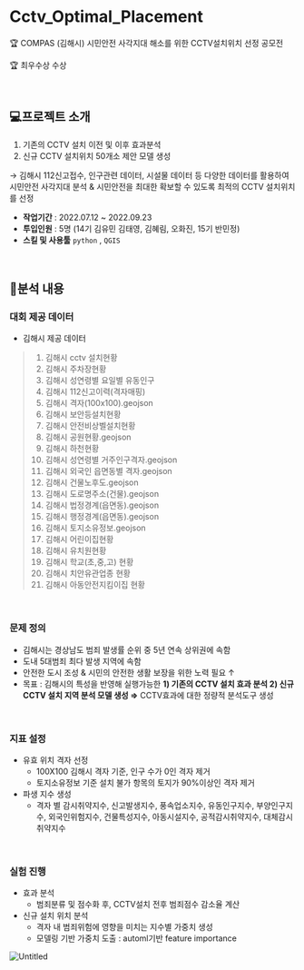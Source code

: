 # Cctv_Optimal_Placement
🏆 COMPAS (김해시) 시민안전 사각지대 해소를 위한 CCTV설치위치 선정 공모전 

🏆 최우수상 수상

<br>

## 💻프로젝트 소개
1) 기존의 CCTV 설치 이전 및 이후 효과분석
2) 신규 CCTV 설치위치 50개소 제안 모델 생성

→ 김해시 112신고접수, 인구관련 데이터, 시설물 데이터 등 다양한 데이터를 활용하여 시민안전 사각지대 분석 & 시민안전을 최대한 확보할 수 있도록 최적의 CCTV 설치위치를 선정

- **작업기간** : 2022.07.12 ~ 2022.09.23
- **투입인원** : 5명 (14기 김유민 김태영, 김혜림, 오화진, 15기 반민정)
- **스킬 및 사용툴** `python` , `QGIS`

<br>

## 📑분석 내용
### 대회 제공 데이터
- 김해시 제공 데이터
> 1) 김해시 cctv 설치현황
> 2) 김해시 주차장현황
> 3) 김해시 성연령별 요일별 유동인구
> 4) 김해시 112신고이력(격자매핑)
> 5) 김해시 격자(100x100).geojson
> 6) 김해시 보안등설치현황
> 7) 김해시 안전비상벨설치현황
> 8) 김해시 공원현황.geojson
> 9) 김해시 하천현황
> 10) 김해시 성연령별 거주인구격자.geojson
> 11) 김해시 외국인 읍면동별 격자.geojson
> 12) 김해시 건물노후도.geojson
> 13) 김해시 도로명주소(건물).geojson
> 14) 김해시 법정경계(읍면동).geojson
> 15) 김해시 행정경계(읍면동).geojson
> 16) 김해시 토지소유정보.geojson
> 17) 김해시 어린이집현황
> 18) 김해시 유치원현황
> 19) 김해시 학교(초,중,고) 현황
> 20) 김해시 치안유관업종 현황
> 21) 김해시 아동안전지킴이집 현황

<br>

### 문제 정의

- 김해시는 경상남도 범죄 발생률 순위 중 5년 연속 상위권에 속함
- 도내 5대범죄 최다 발생 지역에 속함
- 안전한 도시 조성 & 시민의 안전한 생활 보장을 위한 노력 필요 ↑
- 목표 : 김해시의 특성을 반영해 실행가능한 
**1) 기존의 CCTV 설치 효과 분석 2) 신규 CCTV 설치 지역 분석 모델 생성
⇒** CCTV효과에 대한 정량적 분석도구 생성

<br>

### 지표 설정

- 유효 위치 격자 선정
    - 100X100 김해시 격자 기준, 인구 수가 0인 격자 제거
    - 토지소유정보 기준 설치 불가 항목의 토지가 90%이상인 격자 제거
- 파생 지수 생성
    - 격자 별 감시취약지수, 신고발생지수, 풍속업소지수, 유동인구지수, 부양인구지수, 외국인위험지수, 건물특성지수, 아동시설지수, 공적감시취약지수, 대체감시취약지수

<br>

### 실험 진행

- 효과 분석
    - 범죄분류 및 점수화 후, CCTV설치 전후 범죄점수 감소율 계산
- 신규 설치 위치 분석
    - 격자 내 범죄위험에 영향을 미치는 지수별 가중치 생성
    - 모델링 기반 가중치 도출 : automl기반 feature importance

![Untitled](https://user-images.githubusercontent.com/90626970/225212266-786adde2-3e95-4a27-afa2-1c2bc5e6e7a5.png)



